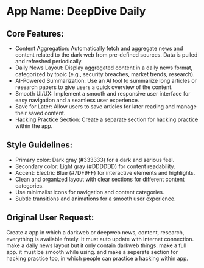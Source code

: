 # **App Name**: DeepDive Daily

## Core Features:

- Content Aggregation: Automatically fetch and aggregate news and content related to the dark web from pre-defined sources. Data is pulled and refreshed periodically.
- Daily News Layout: Display aggregated content in a daily news format, categorized by topic (e.g., security breaches, market trends, research).
- AI-Powered Summarization: Use an AI tool to summarize long articles or research papers to give users a quick overview of the content.
- Smooth UI/UX: Implement a smooth and responsive user interface for easy navigation and a seamless user experience.
- Save for Later: Allow users to save articles for later reading and manage their saved content.
- Hacking Practice Section: Create a separate section for hacking practice within the app.

## Style Guidelines:

- Primary color: Dark gray (#333333) for a dark and serious feel.
- Secondary color: Light gray (#DDDDDD) for content readability.
- Accent: Electric Blue (#7DF9FF) for interactive elements and highlights.
- Clean and organized layout with clear sections for different content categories.
- Use minimalist icons for navigation and content categories.
- Subtle transitions and animations for a smooth user experience.

## Original User Request:
Create a app in which a darkweb or deepweb news, content, research, everything is available freely. It must auto update with internet connection. make a daily news layout but it only contain darkweb things. make a  full app. it must be smooth while using. and make a seperate section for hacking practice too, in which people can practice a hacking within app.
  